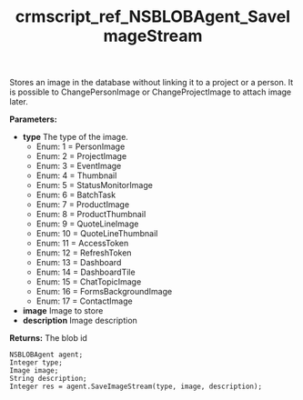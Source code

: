 ﻿---
title: crmscript_ref_NSBLOBAgent_SaveImageStream
description: Integer SaveImageStream(Integer type, Image image, String description)
intellisense: NSBLOBAgent.SaveImageStream
keywords: NSBLOBAgent,SaveImageStream
so.topic: reference
---

Stores an image in the database without linking it to a project or a person. It is possible to ChangePersonImage or ChangeProjectImage to attach image later.

**Parameters:**
 - **type** The type of the image.
     - Enum: 1 = PersonImage 
     - Enum: 2 = ProjectImage 
     - Enum: 3 = EventImage 
     - Enum: 4 = Thumbnail 
     - Enum: 5 = StatusMonitorImage 
     - Enum: 6 = BatchTask 
     - Enum: 7 = ProductImage 
     - Enum: 8 = ProductThumbnail 
     - Enum: 9 = QuoteLineImage 
     - Enum: 10 = QuoteLineThumbnail 
     - Enum: 11 = AccessToken 
     - Enum: 12 = RefreshToken 
     - Enum: 13 = Dashboard 
     - Enum: 14 = DashboardTile 
     - Enum: 15 = ChatTopicImage 
     - Enum: 16 = FormsBackgroundImage 
     - Enum: 17 = ContactImage 
 - **image** Image to store
 - **description** Image description

**Returns:** The blob id

```crmscript
NSBLOBAgent agent;
Integer type;
Image image;
String description;
Integer res = agent.SaveImageStream(type, image, description);
```

